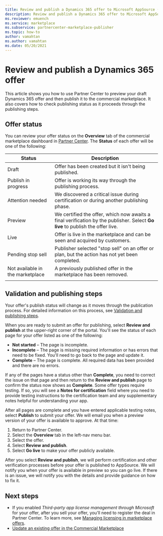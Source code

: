 ```yaml
---
title: Review and publish a Dynamics 365 offer to Microsoft AppSource (Azure Marketplace).
description: Review and publish a Dynamics 365 offer to Microsoft AppSource (Azure Marketplace).
ms.reviewer: emuench 
ms.service: marketplace 
ms.subservice: partnercenter-marketplace-publisher
ms.topic: how-to
author: vamahtan
ms.author: vamahtan
ms.date: 05/20/2021
---
```


# Review and publish a Dynamics 365 offer

This article shows you how to use Partner Center to preview your draft Dynamics 365 offer and then publish it to the commercial marketplace. It also covers how to check publishing status as it proceeds through the publishing steps.

## Offer status

You can review your offer status on the **Overview** tab of the commercial marketplace dashboard in [Partner Center](https://partner.microsoft.com/dashboard/commercial-marketplace/overview). The **Status** of each offer will be one of the following:

| Status | Description |
| ------------ | ------------- |
| Draft | Offer has been created but it isn't being published. |
| Publish in progress | Offer is working its way through the publishing process. |
| Attention needed | We discovered a critical issue during certification or during another publishing phase. |
| Preview | We certified the offer, which now awaits a final verification by the publisher. Select **Go live** to publish the offer live. |
| Live | Offer is live in the marketplace and can be seen and acquired by customers. |
| Pending stop sell | Publisher selected "stop sell" on an offer or plan, but the action has not yet been completed. |
| Not available in the marketplace | A previously published offer in the marketplace has been removed. |
|||

## Validation and publishing steps

Your offer's publish status will change as it moves through the publication process. For detailed information on this process, see [Validation and publishing steps](review-publish-offer.md#validation-and-publishing-steps).

When you are ready to submit an offer for publishing, select **Review and publish** at the upper-right corner of the portal. You'll see the status of each page for your offer listed as one of the following:

   - **Not started** – The page is incomplete.
   - **Incomplete** – The page is missing required information or has errors that need to be fixed. You'll need to go back to the page and update it.
   - **Complete** – The page is complete. All required data has been provided and there are no errors.

If any of the pages have a status other than **Complete**, you need to correct the issue on that page and then return to the **Review and publish** page to confirm the status now shows as **Complete**. Some offer types require testing. If so, you will see a **Notes for certification** field where you need to provide testing instructions to the certification team and any supplementary notes helpful for understanding your app.

After all pages are complete and you have entered applicable testing notes, select **Publish** to submit your offer. We will email you when a preview version of your offer is available to approve. At that time:

1. Return to Partner Center.
1. Select the **Overview** tab in the left-nav menu bar.
1. Select the offer.
1. Select **Review and publish**.
1. Select **Go live** to make your offer publicly available.

After you select **Review and publish**, we will perform certification and other verification processes before your offer is published to AppSource. We will notify you when your offer is available in preview so you can go live. If there is an issue, we will notify you with the details and provide guidance on how to fix it.

## Next steps

- If you enabled _Third-party app license management through Microsoft_ for your offer, after you sell your offer, you’ll need to register the deal in Partner Center. To learn more, see [Managing licensing in marketplace offers](/partner-center/csp-commercial-marketplace-licensing).
- [Update an existing offer in the Commercial Marketplace](partner-center-portal/update-existing-offer.md)
